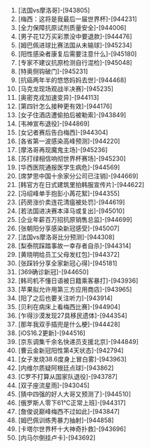 
1. [法国vs摩洛哥]-[943805]
1. [梅西：这将是我最后一届世界杯]-[944231]
1. [全力保障抗原试剂质量安全]-[944006]
1. [男子花12万买彩票没中要退款]-[944476]
1. [姆巴佩进球比赛法国从未输球]-[945234]
1. [阳性感染者康复后需要注意什么]-[945180]
1. [专家不建议抗原检测自行混检]-[945048]
1. [特奥侧钩破门]-[945231]
1. [抗癌两年半的悠悠妈妈去世]-[944468]
1. [马克龙现场观战半决赛]-[945235]
1. [奥密克戎加速变异]-[944113]
1. [第四针怎么接种更有效]-[944176]
1. [女子住酒店遭偷拍后被勒索]-[943849]
1. [韦神宣布退役]-[944869]
1. [女记者赛后告白梅西]-[944304]
1. [各省第一波感染高峰预测]-[944220]
1. [摩洛哥再现魔鬼主场]-[945236]
1. [苏打绿相信响彻世界杯赛场]-[945230]
1. [华西医院通报医学生病危]-[944569]
1. [席梦思中国十余家分公司已注销]-[944669]
1. [韩官方在日式建筑里拍韩服宣传片]-[944622]
1. [冯绍峰单手抱彭小苒花絮]-[944355]
1. [药房涨价卖连花清瘟被处罚]-[944619]
1. [若法国进决赛本泽马或复出]-[945010]
1. [企业年薪百万招抗原销售总监]-[944699]
1. [张朝阳分享感染新冠感受]-[945007]
1. [法国vs摩洛哥比分预测]-[944308]
1. [梨泰院踩踏事故一幸存者自杀]-[944314]
1. [黄晓明给员工父母发红包]-[944372]
1. [张踩铃分享全家新冠心得]-[945181]
1. [369确诊新冠]-[944650]
1. [韩司机不懂日语被日籍乘客暴打]-[943936]
1. [苹果拟允许用第三方应用商店]-[943965]
1. [阳了之后也要关注听力]-[943914]
1. [贝利在病床上看梅西比赛]-[944904]
1. [乍得沙漠发现27具移民遗体]-[944354]
1. [那年我双手插兜是什么梗]-[944428]
1. [iOS16.2更新]-[944516]
1. [京东调集千余名快递员支援北京]-[944849]
1. [曹云金新冠阳性第4天状态]-[942794]
1. [女子发烧38.6度身上冒白雾]-[943963]
1. [内维尔质疑阿根廷点球]-[943862]
1. [C罗不打算从国家队退役]-[943787]
1. [双子座流星雨]-[943045]
1. [猜中四强的好人大哥又预测了]-[944510]
1. [俄罗斯人零下61℃正常上班]-[944317]
1. [詹俊说巅峰梅西不过如此]-[943847]
1. [姆巴佩训练秀暴力抽射]-[944858]
1. [卡塔尔世界杯十大神奇扑救]-[943696]
1. [内马尔倒挂卢卡]-[943692]